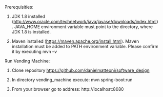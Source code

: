 Prerequisities:

1.	JDK 1.8 installed (http://www.oracle.com/technetwork/java/javase/downloads/index.html). JAVA_HOME environment variable must point to the directory, where JDK 1.8 is installed.

2.	Maven installed  (https://maven.apache.org/install.html). Maven installation must be added to PATH environment variable. Please confirm it by executing  mvn –v


Run Vending Machine:

1.	Clone repository https://github.com/danielmatteoni/software_design

2.	In directory vending_machine execute:  mvn spring-boot:run

3.	From your browser go to address: http://localhost:8080
